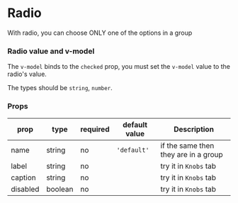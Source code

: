 # Radio

With radio, you can choose ONLY one of the options in a group

### Radio value and v-model

The `v-model` binds to the `checked` prop, you must set the `v-model` value to the radio's value. 

The types should be `string`, `number`.

### Props

| prop     | type    | required | default value | Description                          |
|--        | --      | --       | --            |                                    --|
| name     | string  | no       | `'default'`   | if the same then they are in a group |
| label    | string  | no       |               | try it in `Knobs` tab                |
| caption  | string  | no       |               | try it in `Knobs` tab                |
| disabled | boolean | no       |               | try it in `Knobs` tab                |
